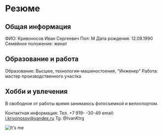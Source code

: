 # Резюме
## Общая информация

ФИО: Кривоносов Иван Сергеевич
Пол: М
Дата рождения: 12.08.1990
Семейное положение: женат

## Образование и работа

Образование: Высшее, технология-машиностоения, "Инженер"
Работа: мастер производственного участка

## Хобби и увлечения

В свободное от работы время занимаюсь фотосъемкой и велоспортом.

Контактная информация:
Тел. +7 919-   -30-49
email: i.krivonosov@yandex.ru
Tg: @IvanKtrg

![It's me](https://1.downloader.disk.yandex.ru/preview/9488dcff8bc609f6e8e1f45e30ac5ef2672cb9d84fe683ed4fd0d2b314bc58e7/inf/nLuqVkMwCgm5sum8Hr3fFE9-UdaZKn6_7DSEF7H5_JuYmIZfCFwziTcqQw1kTHfoh8GpxcdEMnhVCFgZDKWgDg%3D%3D?uid=103235707&filename=DSC04187.jpg&disposition=inline&hash=&limit=0&content_type=image%2Fjpeg&owner_uid=103235707&tknv=v2&size=2784x1598)